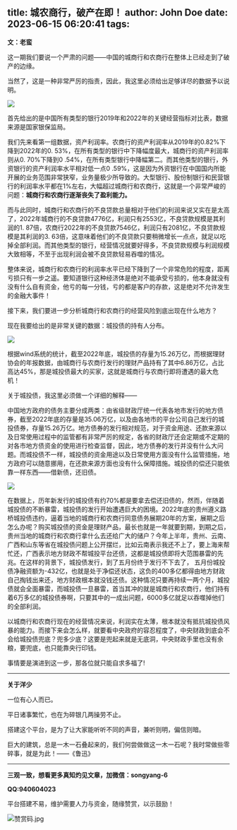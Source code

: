 title: 城农商行，破产在即！
author: John Doe
date: 2023-06-15 06:20:41
tags:
---
**文：老蛮**

这一期我们要说一个严肃的问题——中国的城商行和农商行在整体上已经走到了破产的边缘。<!--more-->

当然了，这是一种非常严厉的指责，因此，我这里必须给出足够详尽的数据予以说明。 

![](/images/20230614001.png)

首先给出的是中国所有类型的银行2019年和2022年的关键经营指标对比表，数据来源是国家银保监局。

我们先来看第一组数据，资产利润率。农商行的资产利润率从2019年的0.82%下降到2022年的0. 53%，在所有类型的银行中下降幅度最大，城商行的资产利润率则从0. 70%下降到0 .54%，在所有类型银行中降幅第二。而其他类型的银行，外资银行的资产利润率水平相对低一点0 .59%，这是因为外资银行在中国国内所能开展的业务范围非常狭窄，业务量极少所导致的。大型银行、股份制银行和民营银行的利润率水平都在1%左右，大幅超过城商行和农商行，这就是一个非常严峻的问题：**城商行和农商行逐渐丧失了盈利能力。**

而与此同时，城商行和农商行的不良贷款总量相对于他们的利润来说又实在是太高了，2022年城商行的不良贷款4776亿，利润只有2553亿，不良贷款规模是其利润的1. 87倍，农商行2022年的不良贷款7546亿，利润只有2081亿，不良贷款规模是其利润的3. 63倍，这意味着他们的不良贷款只要稍微增长一点点，就足以吃掉全部利润。而其他类型的银行，经营情况就要好得多，不良贷款规模与利润规模大致相等，不至于出现利润会被不良贷款轻易吞噬的情况。

整体来说，城商行和农商行的利润率水平已经下降到了一个非常危险的程度，距离亏损只有一步之遥。要知道银行这种经济体是绝对不能承受亏损的，他本身就没有没有什么自有资金，他亏的每一分钱，亏的都是客户的存款，这是绝对不允许发生的金融大事件！

接下来，我们要进一步分析城商行和农商行的经营风险到底出现在什么地方？

现在我要给出的是非常关键的数据：城投债的持有人分布。

![](/images/20230614002.png)

根据wind系统的统计，截至2022年底，城投债的存量为15.26万亿，而根据理财协会的年报数据，由城商行与农商行发行的理财产品持有了其中6.86万亿，占比高达45%，那是城投债最大的买家，这就是城商行与农商行即将遭遇的最大危机！

关于城投债，我这里必须做一个详细的解释——

中国地方政府的债务主要分成两类：由省级财政厅统一代表各地市发行的地方债券，截至2022年底的存量是35.06万亿，以及由各地市的平台公司自己发行的城投债券，存量15.26万亿。地方债券的发行相对规范，对于资金用途、还款来源以及日常使用过程中的监管都有非常严厉的规定，各省的财政厅还会定期或不定期的对各市地方债资金的使用进行检查监督，因此，地方债券的发行并没有什么大问题。而城投债不一样，城投债的资金用途以及日常使用方面没有什么监管措施，地方政府可以随意挪用，在还款来源方面也没有什么保障措施。城投债的偿还只能依靠一样东西——借新债，还旧债。

![](/images/20230614003.png)

在数据上，历年新发行的城投债有约70%都是要拿去偿还旧债的，然而，伴随着城投债的不断暴雷，城投债的发行开始遭遇巨大的困境。2022年底的贵州遵义路桥城投债违约，逼着当地的城商行和农商行同意债务展期20年的方案，展期之后怎么办呢？购买城投债的资金是理财产品，最长也就是一年就要到期，到期之后，贵州当地的城商行和农商行拿什么去还给广大的储户？今年上半年，贵州、云南、广西和山东等省在城投债问题上公开摆烂，比如云南表示我还不上了，要上海来帮忙还，广西表示地方财政不帮城投平台还债，这都是城投债即将大范围暴雷的先兆。在这样的背景下，城投债发行，到了五月份终于发行不下去了， 五月份城投债净融资额为-432亿，也就是处于净偿还状态，这负的400多亿都得由地方财政自己掏钱出来还，地方财政根本就没钱还债。这种情况只要再持续一两个月，城投债就会全面暴雷，而城投债一旦暴雷，首当其冲的就是城商行和农商行，他们持有着6万多亿的城投债券啊，只要其中的一成出问题，6000多亿就足以吞噬掉他们的全部利润。

以城商行和农商行现在的经营情况来说，利润实在太薄，根本就没有抵抗城投债风暴的能力。而接下来会怎么样，就要看中央政府的容忍程度了，中央财政到底会不会给城投债兜底？兜多少底？这要是兜起来就是无底洞，中央财政手里也没有余粮，要兜底，也只能靠央行印钱。

事情要是演进到这一步，那各位就只能自求多福了!
- - -
**关于洋少**

一位有心人而已。

平日诸事繁忙，也在为碎银几两操劳不止。

搭建这个平台，是为了让大家能听听不同的声音，兼听则明，偏信则暗。

巨大的建筑，总是一木一石叠起来的，我们何尝做做这一木一石呢？我时常做些零碎事，就是为此！——《鲁迅》

---

**三观一致，想看更多真知灼见文章，加微信：songyang-6**

**QQ:940604023**

平台搭建不易，维护需要人力与资金，随缘赞赏，以示鼓励！

![赞赏码.jpg](/images/zanshang.jpg)
